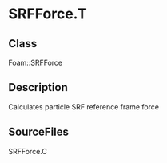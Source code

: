 # SRFForce.T 
## Class
Foam::SRFForce

## Description
Calculates particle SRF reference frame force

## SourceFiles
SRFForce.C

